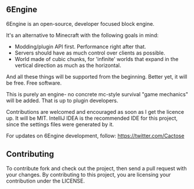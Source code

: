 ## 6Engine ##

6Engine is an open-source, developer focused block engine.

It's an alternative to Minecraft with the following goals in mind:
- Modding/plugin API first. Performance right after that.
- Servers should have as much control over clients as possible.
- World made of cubic chunks, for 'infinite' worlds that expand in the vertical direction as much as the horizontal.

And all these things will be supported from the beginning. Better yet, it will be free. Free software.

This is purely an engine- no concrete mc-style survival "game mechanics" will be added. That is up to plugin developers.

Contributions are welcomed and encouraged as soon as I get the licence up. It will be MIT.
IntelliJ IDEA is the recommended IDE for this project, since the settings files were generated by it.

For updates on 6Engine development, follow: https://twitter.com/Cactose

## Contributing

To contribute fork and check out the project, then send a pull request with your changes.
By contributing to this project, you are licensing your contribution under the LICENSE.